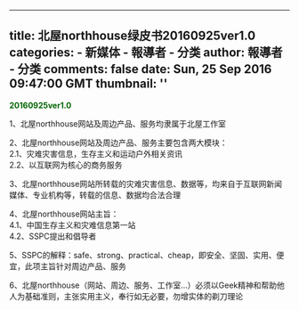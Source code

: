 
---
title: 北屋northhouse绿皮书20160925ver1.0
categories: 
    - 新媒体
    - 報導者 - 分类
author: 報導者 - 分类
comments: false
date: Sun, 25 Sep 2016 09:47:00 GMT
thumbnail: ''
---

<div>   
<p><span style="color: #006400;"><strong>20160925ver1.0</strong></span></p>
<p>1、北屋northhouse网站及周边产品、服务均隶属于北屋工作室</p>
<p>2、北屋northhouse网站及周边产品、服务主要包含两大模块：<br>
2.1、灾难灾害信息，生存主义和运动户外相关资讯<br>
2.2、以互联网为核心的商务服务</p>
<p>3、北屋northhouse网站所转载的灾难灾害信息、数据等，均来自于互联网新闻媒体、专业机构等，转载的信息、数据均合法合理</p>
<p>4、北屋northhouse网站主旨：<br>
4.1、中国生存主义和灾难信息第一站<br>
4.2、SSPC提出和倡导者</p>
<p>5、SSPC的解释：safe、strong、practical、cheap，即安全、坚固、实用、便宜，此项主旨针对周边产品、服务</p>
<p>6、北屋northhouse（网站、周边、服务、工作室…）必须以Geek精神和帮助他人为基础准则，主张实用主义，奉行如无必要，勿增实体的剃刀理论</p>
<div class="clear"></div>
  
</div>
            